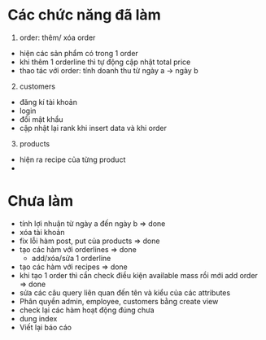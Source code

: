 # Các chức năng đã làm
1.  order: thêm/ xóa order
- hiện các sản phẩm có trong 1 order
- khi thêm 1 orderline thì tự động cập nhật total price
- thao tác với order: tính doanh thu từ ngày a -> ngày b

2. customers
- đăng kí tài khoản
- login
-  đổi mật khẩu
- cập nhật lại rank khi insert data và khi order

3. products
- hiện ra recipe của từng product
- 

# Chưa làm
- tính lợi nhuận từ ngày a đến ngày b           => done
- xóa tài khoản
- fix lỗi hàm post, put của products            => done
- tạo các hàm với orderlines                    => done
    + add/xóa/sửa 1 orderline
- tạo các hàm với recipes                       => done
- khi tạo 1 order thì cần check điều kiện available mass rồi mới add order  => done
- sửa các câu query liên quan đến tên và kiểu của các attributes
- Phân quyền admin, employee, customers bằng create view
- check lại các hàm hoạt động đúng chưa
- dung index
- Viết lại báo cáo
